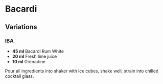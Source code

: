 # Bacardi

## Variations

### IBA

* **45 ml** Bacardi Rum White
* **20 ml** Fresh lime juice
* **10 ml** Grenadine

Pour all ingredients into shaker with ice cubes, shake well, strain into chilled cocktail glass.
